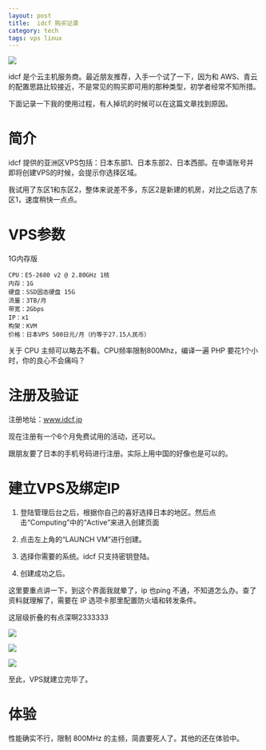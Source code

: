 ```yaml
---
layout: post
title:  idcf 购买记录
category: tech
tags: vps linux
---
```

![](https://cdn.kelu.org/blog/tags/idcf.jpg)

idcf 是个云主机服务商。最近朋友推荐，入手一个试了一下，因为和 AWS、青云 的配置思路比较接近，不是常见的购买即可用的那种类型，初学者经常不知所措。

下面记录一下我的使用过程，有人掉坑的时候可以在这篇文章找到原因。

# 简介

idcf 提供的亚洲区VPS包括：日本东部1、日本东部2、日本西部。在申请账号并即将创建VPS的时候，会提示你选择区域。

我试用了东区1和东区2，整体来说差不多，东区2是新建的机房，对比之后选了东区1，速度稍快一点点。

# VPS参数

1G内存版

    CPU：E5-2680 v2 @ 2.80GHz 1核
    内存：1G
    硬盘：SSD固态硬盘 15G
    流量：3TB/月
    带宽：2Gbps
    IP：x1
    构架：KVM
    价格：日本VPS 500日元/月（约等于27.15人民币）
 
关于 CPU 主频可以略去不看。CPU频率限制800Mhz，编译一遍 PHP 要花1个小时，你的良心不会痛吗？

# 注册及验证
 
注册地址：www.idcf.jp

现在注册有一个6个月免费试用的活动，还可以。

跟朋友要了日本的手机号码进行注册。实际上用中国的好像也是可以的。

# 建立VPS及绑定IP

1. 登陆管理后台之后，根据你自己的喜好选择日本的地区。然后点击“Computing”中的“Active”来进入创建页面

2. 点击左上角的“LAUNCH VM”进行创建。

3. 选择你需要的系统。idcf 只支持密钥登陆。

4. 创建成功之后。

这里要重点讲一下，到这个界面我就晕了，ip 也ping 不通，不知道怎么办。查了资料就理解了，需要在 IP 选项卡那里配置防火墙和转发条件。

这层级折叠的有点深啊2333333

![](https://cdn.kelu.org/blog/2017/06/12.43.00.png)

![](https://cdn.kelu.org/blog/2017/06/12.43.32.png)

![](https://cdn.kelu.org/blog/2017/06/12.43.44.png)


至此，VPS就建立完毕了。

# 体验

性能确实不行，限制 800MHz 的主频，简直要死人了。其他的还在体验中。
